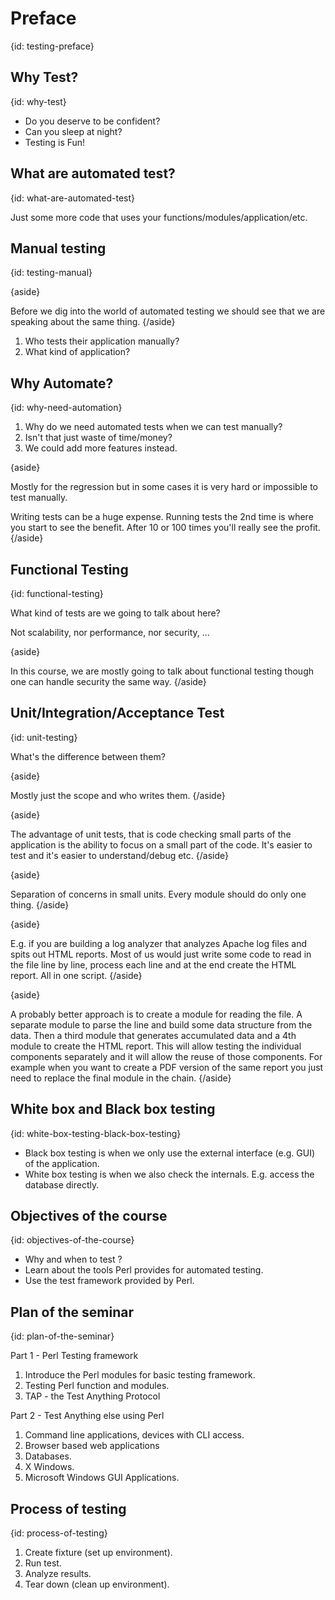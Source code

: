 # Preface
{id: testing-preface}

## Why Test?
{id: why-test}

* Do you deserve to be confident?
* Can you sleep at night?
* Testing is Fun!



## What are automated test?
{id: what-are-automated-test}


Just some more code that uses your functions/modules/application/etc.




## Manual testing
{id: testing-manual}

{aside}

Before we dig into the world of automated testing we should see that we are
speaking about the same thing.
{/aside}

1. Who tests their application manually?
1. What kind of application?



## Why Automate?
{id: why-need-automation}

1. Why do we need automated tests when we can test manually?
1. Isn't that just waste of time/money?
1. We could add more features instead.


{aside}

Mostly for the regression but in some cases it is very hard or
impossible to test manually.

Writing tests can be a huge expense.
Running tests the 2nd time is where you start to see the benefit.
After 10 or 100 times you'll really see the profit.
{/aside}


## Functional Testing
{id: functional-testing}

What kind of tests are we going to talk about here?



Not scalability, nor performance, nor security, ...



{aside}

In this course, we are mostly going to talk about functional testing though one can handle security the same way.
{/aside}


## Unit/Integration/Acceptance Test
{id: unit-testing}


What's the difference between them?



{aside}

Mostly just the scope and who writes them.
{/aside}

{aside}

The advantage of unit tests, that is code checking small parts of the application
is the ability to focus on a small part of the code. It's easier to test
and it's easier to understand/debug etc.
{/aside}

{aside}

Separation of concerns in small units. Every module should do only one thing.
{/aside}

{aside}

E.g. if you are building a log analyzer that analyzes Apache
log files and spits out HTML reports.
Most of us would just write some code to read in the file line by line,
process each line and at the end create the HTML report. All in one script.
{/aside}

{aside}

A probably better approach is to create a module for reading the file.
A separate module to parse the line and build some data structure from the
data. Then a third module that generates accumulated data and a 4th module
to create the HTML report. This will allow testing the individual components
separately and it will allow the reuse of those components. For example
when you want to create a PDF version of the same report you just need
to replace the final module in the chain.
{/aside}


## White box and Black box testing
{id: white-box-testing-black-box-testing}

* Black box testing is when we only use the external interface (e.g. GUI) of the application.
* White box testing is when we also check the internals. E.g. access the database directly.



## Objectives of the course
{id: objectives-of-the-course}

* Why and when to test ?
* Learn about the tools Perl provides for automated testing.
* Use the test framework provided by Perl.



## Plan of the seminar
{id: plan-of-the-seminar}

Part 1 - Perl Testing framework


1. Introduce the Perl modules for basic testing framework.
1. Testing Perl function and modules.
1. TAP - the Test Anything Protocol


Part 2 - Test Anything else using Perl


1. Command line applications, devices with CLI access.
1. Browser based web applications
1. Databases.
1. X Windows.
1. Microsoft Windows GUI Applications.



## Process of testing
{id: process-of-testing}

1. Create fixture (set up environment).
1. Run test.
1. Analyze results.
1. Tear down (clean up environment).







